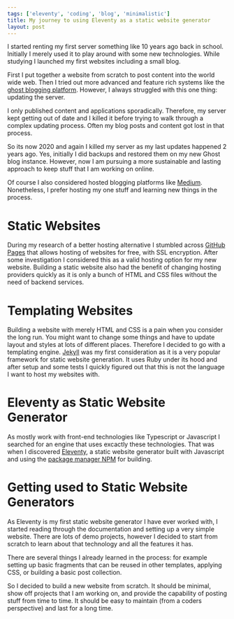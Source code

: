 ```yaml
---
tags: ['eleventy', 'coding', 'blog', 'minimalistic']
title: My journey to using Eleventy as a static website generator
layout: post
---
```


I started renting my first server something like 10 years ago back in school. Initially I merely used it to play around with some new technologies. While studying I launched my first websites including a small blog.

First I put together a website from scratch to post content into the world wide web. Then I tried out more advanced and feature rich systems like the [ghost blogging platform](https://ghost.org/). However, I always struggled with this one thing: updating the server.

I only published content and applications sporadically. Therefore, my server kept getting out of date and I killed it before trying to walk through a complex updating process. Often my blog posts and content got lost in that process.

So its now 2020 and again I killed my server as my last updates happened 2 years ago. Yes, initially I did backups and restored them on my new Ghost blog instance. However, now I am pursuing a more sustainable and lasting approach to keep stuff that I am working on online.

Of course I also considered hosted blogging platforms like [Medium](https://medium.com/). Nonetheless, I prefer hosting my one stuff and learning new things in the process.

# Static Websites
During my research of a better hosting alternative I stumbled across [GitHub Pages](https://pages.github.com/) that allows hosting of websites for free, with SSL encryption. After some investigation I considered this as a valid hosting option for my new website. Building a static website also had the benefit of changing hosting providers quickly as it is only a bunch of HTML and CSS files without the need of backend services.

# Templating Websites
Building a website with merely HTML and CSS is a pain when you consider the long run. You might want to change some things and have to update layout and styles at lots of different places. Therefore I decided to go with a templating engine. [Jekyll](https://jekyllrb.com/) was my first consideration as it is a very popular framework for static website generation. It uses Ruby under its hood and after setup and some tests I quickly figured out that this is not the language I want to host my websites with.

# Eleventy as Static Website Generator
As mostly work with front-end technologies like Typescript or Javascript I searched for an engine that uses excactly these technologies. That was when I discovered [Eleventy](https://www.11ty.dev/), a static website generator built with Javascript and using the [package manager NPM](https://www.npmjs.com/) for building.

# Getting used to Static Website Generators
As Eleventy is my first static website generator I have ever worked with, I started reading through the documentation and setting up a very simple website. There are lots of demo projects, however I decided to start from scratch to learn about that technology and all the features it has.

There are several things I already learned in the process: for example setting up basic fragments that can be reused in other templates, applying CSS, or building a basic post collection.

So I decided to build a new website from scratch. It should be minimal, show off projects that I am working on, and provide the capability of posting stuff from time to time. It should be easy to maintain (from a coders perspective) and last for a long time.


